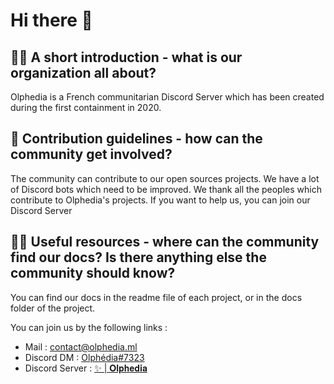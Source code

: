 # Hi there 👋

## 🙋‍♀️ A short introduction - what is our organization all about?
Olphedia is a French communitarian Discord Server which has been created during the first containment in 2020. 

## 🌈 Contribution guidelines - how can the community get involved?

The community can contribute to our open sources projects. We have a lot of Discord bots which need to be improved.
We thank all the peoples which contribute to Olphedia's projects. If you want to help us, you can join our Discord Server

## 👩‍💻 Useful resources - where can the community find our docs? Is there anything else the community should know?

You can find our docs in the readme file of each project, or in the docs folder of the project.

You can join us by the following links :
- Mail : contact@olphedia.ml
- Discord DM : [Olphédia#7323](https://discord.com/users/834169944186814474)
- Discord Server : [✨ | 𝐎𝐥𝐩𝐡𝐞𝐝𝐢𝐚](https://discord.gg/smkRJwmjg7)
